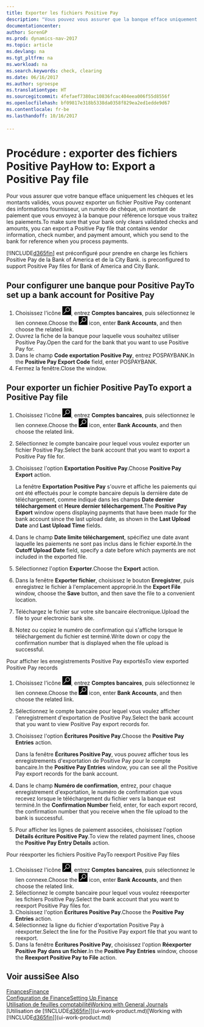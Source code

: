 ```yaml
---
title: Exporter les fichiers Positive Pay
description: "Vous pouvez vous assurer que la banque efface uniquement les chèques et les montants validés en exportant un fichier Positive Pay contenant des informations de paiement et fournisseur."
documentationcenter: 
author: SorenGP
ms.prod: dynamics-nav-2017
ms.topic: article
ms.devlang: na
ms.tgt_pltfrm: na
ms.workload: na
ms.search.keywords: check, clearing
ms.date: 06/16/2017
ms.author: sgroespe
ms.translationtype: HT
ms.sourcegitcommit: 4fefaef7380ac10836fcac404eea006f55d8556f
ms.openlocfilehash: bf09817e318b5338da0358f829ea2ed1edde9d67
ms.contentlocale: fr-be
ms.lasthandoff: 10/16/2017

---
```

# <a name="how-to-export-a-positive-pay-file"></a><span data-ttu-id="23584-103">Procédure : exporter des fichiers Positive Pay</span><span class="sxs-lookup"><span data-stu-id="23584-103">How to: Export a Positive Pay file</span></span>
<span data-ttu-id="23584-104">Pour vous assurer que votre banque efface uniquement les chèques et les montants validés, vous pouvez exporter un fichier Positive Pay contenant des informations fournisseur, un numéro de chèque, un montant de paiement que vous envoyez à la banque pour référence lorsque vous traitez les paiements.</span><span class="sxs-lookup"><span data-stu-id="23584-104">To make sure that your bank only clears validated checks and amounts, you can export a Positive Pay file that contains vendor information, check number, and payment amount, which you send to the bank for reference when you process payments.</span></span>

[!INCLUDE[d365fin](includes/d365fin_md.md)]<span data-ttu-id="23584-105"> est préconfiguré pour prendre en charge les fichiers Positive Pay de la Bank of America et de la City Bank.</span><span class="sxs-lookup"><span data-stu-id="23584-105"> is preconfigured to support Positive Pay files for Bank of America and City Bank.</span></span>

## <a name="to-set-up-a-bank-account-for-positive-pay"></a><span data-ttu-id="23584-106">Pour configurer une banque pour Positive Pay</span><span class="sxs-lookup"><span data-stu-id="23584-106">To set up a bank account for Positive Pay</span></span>
1. <span data-ttu-id="23584-107">Choisissez l'icône ![Page ou état pour la recherche](media/ui-search/search_small.png "icône Page ou état pour la recherche"), entrez **Comptes bancaires**, puis sélectionnez le lien connexe.</span><span class="sxs-lookup"><span data-stu-id="23584-107">Choose the ![Search for Page or Report](media/ui-search/search_small.png "Search for Page or Report icon") icon, enter **Bank Accounts**, and then choose the related link.</span></span>
2. <span data-ttu-id="23584-108">Ouvrez la fiche de la banque pour laquelle vous souhaitez utiliser Positive Pay.</span><span class="sxs-lookup"><span data-stu-id="23584-108">Open the card for the bank that you want to use Positive Pay for.</span></span>
3. <span data-ttu-id="23584-109">Dans le champ **Code exportation Positive Pay**, entrez POSPAYBANK.</span><span class="sxs-lookup"><span data-stu-id="23584-109">In the **Positive Pay Export Code** field, enter POSPAYBANK.</span></span>
4. <span data-ttu-id="23584-110">Fermez la fenêtre.</span><span class="sxs-lookup"><span data-stu-id="23584-110">Close the window.</span></span>

## <a name="to-export-a-positive-pay-file"></a><span data-ttu-id="23584-111">Pour exporter un fichier Positive Pay</span><span class="sxs-lookup"><span data-stu-id="23584-111">To export a Positive Pay file</span></span>
1. <span data-ttu-id="23584-112">Choisissez l'icône ![Page ou état pour la recherche](media/ui-search/search_small.png "icône Page ou état pour la recherche"), entrez **Comptes bancaires**, puis sélectionnez le lien connexe.</span><span class="sxs-lookup"><span data-stu-id="23584-112">Choose the ![Search for Page or Report](media/ui-search/search_small.png "Search for Page or Report icon") icon, enter **Bank Accounts**, and then choose the related link.</span></span>
2. <span data-ttu-id="23584-113">Sélectionnez le compte bancaire pour lequel vous voulez exporter un fichier Positive Pay.</span><span class="sxs-lookup"><span data-stu-id="23584-113">Select the bank account that you want to export a Positive Pay file for.</span></span>
3. <span data-ttu-id="23584-114">Choisissez l'option **Exportation Positive Pay**.</span><span class="sxs-lookup"><span data-stu-id="23584-114">Choose **Positive Pay Export** action.</span></span>

    <span data-ttu-id="23584-115">La fenêtre **Exportation Positive Pay** s'ouvre et affiche les paiements qui ont été effectués pour le compte bancaire depuis la dernière date de téléchargement, comme indiqué dans les champs **Date dernier téléchargement** et **Heure dernier téléchargement**.</span><span class="sxs-lookup"><span data-stu-id="23584-115">The **Positive Pay Export** window opens displaying payments that have been made for the bank account since the last upload date, as shown in the **Last Upload Date** and **Last Upload Time** fields.</span></span>
4. <span data-ttu-id="23584-116">Dans le champ **Date limite téléchargement**, spécifiez une date avant laquelle les paiements ne sont pas inclus dans le fichier exporté.</span><span class="sxs-lookup"><span data-stu-id="23584-116">In the **Cutoff Upload Date** field, specify a date before which payments are not included in the exported file.</span></span>
5. <span data-ttu-id="23584-117">Sélectionnez l'option **Exporter**.</span><span class="sxs-lookup"><span data-stu-id="23584-117">Choose the **Export** action.</span></span>
6. <span data-ttu-id="23584-118">Dans la fenêtre **Exporter fichier**, choisissez le bouton **Enregistrer**, puis enregistrez le fichier à l'emplacement approprié.</span><span class="sxs-lookup"><span data-stu-id="23584-118">In the **Export File** window, choose the **Save** button, and then save the file to a convenient location.</span></span>
7. <span data-ttu-id="23584-119">Téléchargez le fichier sur votre site bancaire électronique.</span><span class="sxs-lookup"><span data-stu-id="23584-119">Upload the file to your electronic bank site.</span></span>
8. <span data-ttu-id="23584-120">Notez ou copiez le numéro de confirmation qui s'affiche lorsque le téléchargement du fichier est terminé.</span><span class="sxs-lookup"><span data-stu-id="23584-120">Write down or copy the confirmation number that is displayed when the file upload is successful.</span></span>

<span data-ttu-id="23584-121">Pour afficher les enregistrements Positive Pay exportés</span><span class="sxs-lookup"><span data-stu-id="23584-121">To view exported Positive Pay records</span></span>

1. <span data-ttu-id="23584-122">Choisissez l'icône ![Page ou état pour la recherche](media/ui-search/search_small.png "icône Page ou état pour la recherche"), entrez **Comptes bancaires**, puis sélectionnez le lien connexe.</span><span class="sxs-lookup"><span data-stu-id="23584-122">Choose the ![Search for Page or Report](media/ui-search/search_small.png "Search for Page or Report icon") icon, enter **Bank Accounts**, and then choose the related link.</span></span>
2. <span data-ttu-id="23584-123">Sélectionnez le compte bancaire pour lequel vous voulez afficher l'enregistrement d'exportation de Positive Pay.</span><span class="sxs-lookup"><span data-stu-id="23584-123">Select the bank account that you want to view Positive Pay export records for.</span></span>
3. <span data-ttu-id="23584-124">Choisissez l'option **Écritures Positive Pay**.</span><span class="sxs-lookup"><span data-stu-id="23584-124">Choose the **Positive Pay Entries** action.</span></span>

    <span data-ttu-id="23584-125">Dans la fenêtre **Écritures Positive Pay**, vous pouvez afficher tous les enregistrements d'exportation de Positive Pay pour le compte bancaire.</span><span class="sxs-lookup"><span data-stu-id="23584-125">In the **Positive Pay Entries** window, you can see all the Positive Pay export records for the bank account.</span></span>
4. <span data-ttu-id="23584-126">Dans le champ **Numéro de confirmation**, entrez, pour chaque enregistrement d'exportation, le numéro de confirmation que vous recevez lorsque le téléchargement du fichier vers la banque est terminé.</span><span class="sxs-lookup"><span data-stu-id="23584-126">In the **Confirmation Number** field, enter, for each export record, the confirmation number that you receive when the file upload to the bank is successful.</span></span>
5. <span data-ttu-id="23584-127">Pour afficher les lignes de paiement associées, choisissez l'option **Détails écriture Positive Pay**.</span><span class="sxs-lookup"><span data-stu-id="23584-127">To view the related payment lines, choose the **Positive Pay Entry Details** action.</span></span>

<span data-ttu-id="23584-128">Pour réexporter les fichiers Positive Pay</span><span class="sxs-lookup"><span data-stu-id="23584-128">To reexport Positive Pay files</span></span>

1. <span data-ttu-id="23584-129">Choisissez l'icône ![Page ou état pour la recherche](media/ui-search/search_small.png "icône Page ou état pour la recherche"), entrez **Comptes bancaires**, puis sélectionnez le lien connexe.</span><span class="sxs-lookup"><span data-stu-id="23584-129">Choose the ![Search for Page or Report](media/ui-search/search_small.png "Search for Page or Report icon") icon, enter **Bank Accounts**, and then choose the related link.</span></span>
2. <span data-ttu-id="23584-130">Sélectionnez le compte bancaire pour lequel vous voulez réeexporter les fichiers Positive Pay.</span><span class="sxs-lookup"><span data-stu-id="23584-130">Select the bank account that you want to reexport Positive Pay files for.</span></span>
3. <span data-ttu-id="23584-131">Choisissez l'option **Écritures Positive Pay**.</span><span class="sxs-lookup"><span data-stu-id="23584-131">Choose the **Positive Pay Entries** action.</span></span>
4. <span data-ttu-id="23584-132">Sélectionnez la ligne du fichier d'exportation Positive Pay à réexporter.</span><span class="sxs-lookup"><span data-stu-id="23584-132">Select the line for the Positive Pay export file that you want to reexport.</span></span>
5. <span data-ttu-id="23584-133">Dans la fenêtre **Écritures Positive Pay**, choisissez l'option **Réexporter Positive Pay dans un fichier**.</span><span class="sxs-lookup"><span data-stu-id="23584-133">In the **Positive Pay Entries** window, choose the **Reexport Positive Pay to File** action.</span></span>

## <a name="see-also"></a><span data-ttu-id="23584-134">Voir aussi</span><span class="sxs-lookup"><span data-stu-id="23584-134">See Also</span></span>
[<span data-ttu-id="23584-135">Finances</span><span class="sxs-lookup"><span data-stu-id="23584-135">Finance</span></span>](finance.md)  
[<span data-ttu-id="23584-136">Configuration de Finance</span><span class="sxs-lookup"><span data-stu-id="23584-136">Setting Up Finance</span></span>](finance-setup-finance.md)  
[<span data-ttu-id="23584-137">Utilisation de feuilles comptabilité</span><span class="sxs-lookup"><span data-stu-id="23584-137">Working with General Journals</span></span>](ui-work-general-journals.md)  
<span data-ttu-id="23584-138">[Utilisation de [!INCLUDE[d365fin](includes/d365fin_md.md)]](ui-work-product.md)</span><span class="sxs-lookup"><span data-stu-id="23584-138">[Working with [!INCLUDE[d365fin](includes/d365fin_md.md)]](ui-work-product.md)</span></span>

